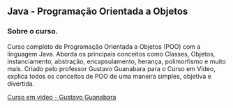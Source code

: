 ﻿## Java - Programação Orientada a Objetos

### Sobre o curso.

Curso completo de Programação Orientada a Objetos (POO) com a linguagem Java. Aborda os principais conceitos como Classes, Objetos, instanciamento, abstração, encapsulamento, herança, polimorfismo e muito mais. Criado pelo professor Gustavo Guanabara para o Curso em Vídeo, explica todos os conceitos de POO de uma maneira simples, objetiva e divertida.


[Curso em video - Gustavo Guanabara](https://www.cursoemvideo.com/course/java-poo/)